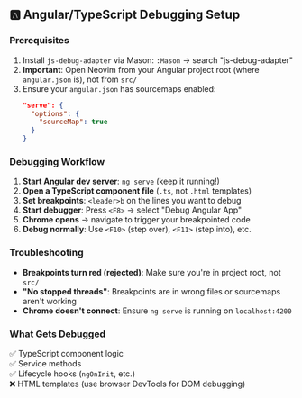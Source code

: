 ## 🅰️ Angular/TypeScript Debugging Setup

### Prerequisites
1. Install `js-debug-adapter` via Mason: `:Mason` → search "js-debug-adapter"
2. **Important**: Open Neovim from your Angular project root (where `angular.json` is), not from `src/`
3. Ensure your `angular.json` has sourcemaps enabled:
   ```json
   "serve": {
     "options": {
       "sourceMap": true
     }
   }
   ```

### Debugging Workflow
1. **Start Angular dev server**: `ng serve` (keep it running!)
2. **Open a TypeScript component file** (`.ts`, not `.html` templates)
3. **Set breakpoints**: `<leader>b` on the lines you want to debug
4. **Start debugger**: Press `<F8>` → select "Debug Angular App"
5. **Chrome opens** → navigate to trigger your breakpointed code
6. **Debug normally**: Use `<F10>` (step over), `<F11>` (step into), etc.

### Troubleshooting
- **Breakpoints turn red (rejected)**: Make sure you're in project root, not `src/`
- **"No stopped threads"**: Breakpoints are in wrong files or sourcemaps aren't working
- **Chrome doesn't connect**: Ensure `ng serve` is running on `localhost:4200`

### What Gets Debugged
✅ TypeScript component logic  
✅ Service methods  
✅ Lifecycle hooks (`ngOnInit`, etc.)  
❌ HTML templates (use browser DevTools for DOM debugging)
